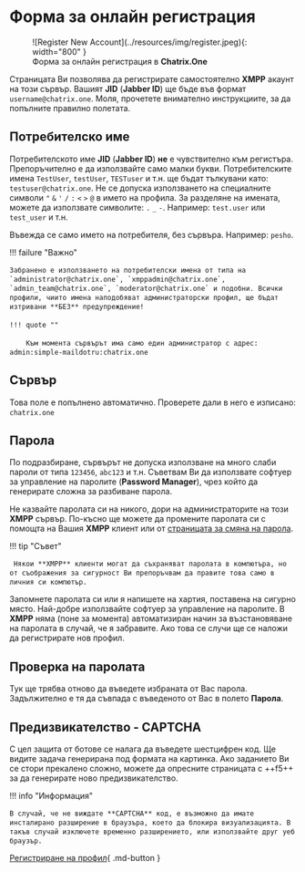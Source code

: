 # Форма за онлайн регистрация

<figure markdown>
   ![Register New Account](../resources/img/register.jpeg){: width="800" }
   <figcaption>Форма за онлайн регистрация в <b>Chatrix.One</b></figcaption>
</figure>

Страницата Ви позволява да регистрирате самостоятелно **XMPP** акаунт на този сървър. Вашият **JID** (**Jabber ID**) ще бъде във формат `username@chatrix.one`. Моля, прочетете внимателно инструкциите, за да попълните правилно полетата.

## Потребителско име

Потребителското име **JID** (**Jabber ID**) **не** е чувствително към регистъра. Препоръчително е да използвайте само малки букви. Потребителските имена `TestUser`, `testUser`, `TESTuser` и т.н. ще бъдат тълкувани като: `testuser@chatrix.one`. Не се допуска използването на специалните символи `"` `&` `'` `/` `:` `<` `>` `@` в името на профила. За разделяне на имената, можете да използвате символите: `.` `_` `-`. Например: `test.user` или `test_user` и т.н.

Въвежда се само името на потребителя, без сървъра. Например: `pesho`.

!!! failure "Важно"

    Забранено е използването на потребителски имена от типа на `administrator@chatrix.one`, `xmppadmin@chatrix.one`, `admin_team@chatrix.one`, `moderator@chatrix.one` и подобни. Всички профили, чиито имена наподобяват администраторски профил, ще бъдат изтривани **БЕЗ** предупреждение!

    !!! quote ""

        Към момента сървърът има само един администратор с адрес: admin:simple-maildotru:chatrix.one

## Сървър

Това поле e попълнено автоматично. Проверете дали в него е изписано: `chatrix.one`

## Парола

По подразбиране, сървърът не допуска използване на много слаби пароли от типа `123456`, `abc123` и т.н. Съветвам Ви да използвате софтуер за управление на паролите (**Password Manager**), чрез който да генерирате сложна за разбиване парола.

Не казвайте паролата си на никого, дори на администраторите на този **XMPP** сървър. По-късно ще можете да промените паролата си с помощта на Вашия **XMPP** клиент или от [страницата за смяна на парола](https://chatrix.one/user/change_password/).

!!! tip "Съвет"

     Някои **XMPP** клиенти могат да съхраняват паролата в компютъра, но от съображения за сигурност Ви препоръчвам да правите това само в личния си компютър.

 Запомнете паролата си или я напишете на хартия, поставена на сигурно място. Най-добре използвайте софтуер за управление на паролите. В **XMPP** няма (поне за момента) автоматизиран начин за възстановяване на паролата в случай, че я забравите. Ако това се случи ще се наложи да регистрирате нов профил.

## Проверка на паролата

Тук ще трябва отново да въведете избраната от Вас парола. Задължително е тя да съвпада с въведеното от Вас в полето **Парола**.

## Предизвикателство - **CAPTCHA**

С цел защита от ботове се налага да въведете шестцифрен код. Ще видите задача генерирана под формата на картинка. Ако заданието Ви се стори прекалено сложно, можете да опресните страницата с ++f5++ за да генерирате ново предизвикателство.

!!! info "Информация"

    В случай, че не виждате **CAPTCHA** код, е възможно да имате инсталирано разширение в браузъра, което да блокира визуализацията. В такъв случай изключете временно разширението, или използвайте друг уеб браузър.


[Регистриране на профил](https://chatrix.one/user/new/){ .md-button }
